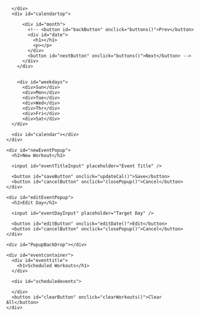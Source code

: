 <html lang="en">
<head>
    <meta charset="UTF-8">
    <meta http-equiv="X-UA-Compatible" content="IE=edge">
    <meta name="viewport" content="width=device-width, initial-scale=1.0">
    <title>Calendar</title>
    <link rel="stylesheet" href="calendar.css">
</head>
<body>
    <div id="container">
      <div id="calendarHeader">
          
      </div> 
      <div id="calendartop">
            
          <div id="month">  
            <!-- <button id="backButton" onclick="buttons()">Prev</button>
            <div id="date">
              <h1></h1>
              <p></p>
            </div>
            <button id="nextButton" onclick="buttons()">Next</button> -->
          </div>
        </div>
        
        
        <div id="weekdays">
          <div>Sun</div>
          <div>Mon</div>
          <div>Tue</div>
          <div>Wed</div>
          <div>Thr</div>
          <div>Fri</div>
          <div>Sat</div>
      </div>

      <div id="calendar"></div>
    </div>

    <div id="newEventPopup">
      <h2>New Workout</h2>

      <input id="eventTitleInput" placeholder="Event Title" />

      <button id="saveButton" onclick="updateCal()">Save</button>
      <button id="cancelButton" onclick="closePopup()">Cancel</button>
    </div>

    <div id="editEventPopup">
      <h2>Edit Day</h2>

      <input id="eventDayInput" placeholder="Target Day" />

      <button id="editButton" onclick="editDate()">Edit</button>
      <button id="cancelButton" onclick="closePopup()">Cancel</button>
    </div>

    <div id="PopupBackDrop"></div>

    <div id="eventcontainer">
      <div id="eventtitle">
        <h1>Scheduled Workouts</h1>
      </div>
      
      <div id="scheduledevents">

      </div>
      <button id="clearButton" onclick="clearWorkouts()">Clear All</button>
    </div>

  </body>
  <script src="calendar.js"></script>
</html>